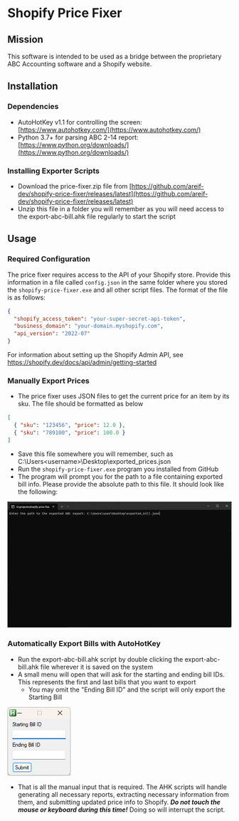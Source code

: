 # Shopify Price Fixer

## Mission

This software is intended to be used as a bridge between the proprietary ABC Accounting software and a Shopify website.

## Installation

### Dependencies

- AutoHotKey v1.1 for controlling the screen: [https://www.autohotkey.com/](https://www.autohotkey.com/)
- Python 3.7+ for parsing ABC 2-14 report: [https://www.python.org/downloads/](https://www.python.org/downloads/)

### Installing Exporter Scripts

- Download the price-fixer.zip file from [https://github.com/areif-dev/shopify-price-fixer/releases/latest](https://github.com/areif-dev/shopify-price-fixer/releases/latest)
- Unzip this file in a folder you will remember as you will need access to the export-abc-bill.ahk file regularly to start the script

## Usage

### Required Configuration

The price fixer requires access to the API of your Shopify store. Provide this information in a file called `config.json` in the same folder where you stored the `shopify-price-fixer.exe` and all other script files. The format of the file is as follows:

```json
{
  "shopify_access_token": "your-super-secret-api-token",
  "business_domain": "your-domain.myshopify.com",
  "api_version": "2022-07"
}
```

For information about setting up the Shopify Admin API, see https://shopify.dev/docs/api/admin/getting-started

### Manually Export Prices

- The price fixer uses JSON files to get the current price for an item by its sku. The file should be formatted as below

```json
[
  { "sku": "123456", "price": 12.0 },
  { "sku": "789100", "price": 100.0 }
]
```

- Save this file somewhere you will remember, such as C:\Users\<username>\Desktop\exported_prices.json
- Run the `shopify-price-fixer.exe` program you installed from GitHub
- The program will prompt you for the path to a file containing exported bill info. Please provide the absolute path to this file. It should look like the following:

![example_shopify-price-fixer](/screenshots/shopify-price-fixer.png)

### Automatically Export Bills with AutoHotKey

- Run the export-abc-bill.ahk script by double clicking the export-abc-bill.ahk file wherever it is saved on the system
- A small menu will open that will ask for the starting and ending bill IDs. This represents the first and last bills that you want to export
  - You may omit the "Ending Bill ID" and the script will only export the Starting Bill

![example_export-abc-bill](/screenshots/export-bill.png)

- That is all the manual input that is required. The AHK scripts will handle generating all necessary reports, extracting necessary information from them, and submitting updated price info to Shopify. **_Do not touch the mouse or keyboard during this time!_** Doing so will interrupt the script.
